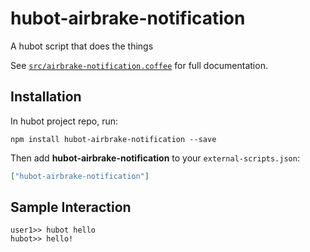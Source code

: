 # hubot-airbrake-notification

A hubot script that does the things

See [`src/airbrake-notification.coffee`](src/airbrake-notification.coffee) for full documentation.

## Installation

In hubot project repo, run:

`npm install hubot-airbrake-notification --save`

Then add **hubot-airbrake-notification** to your `external-scripts.json`:

```json
["hubot-airbrake-notification"]
```

## Sample Interaction

```
user1>> hubot hello
hubot>> hello!
```

